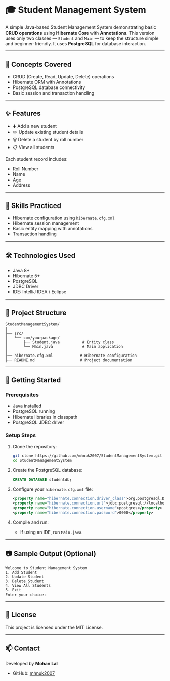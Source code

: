 # 🎓 Student Management System

A simple Java-based Student Management System demonstrating basic **CRUD operations** using **Hibernate Core** with **Annotations**. This version uses only two classes — `Student` and `Main` — to keep the structure simple and beginner-friendly. It uses **PostgreSQL** for database interaction.

---

## 🧠 Concepts Covered

- CRUD (Create, Read, Update, Delete) operations
- Hibernate ORM with Annotations
- PostgreSQL database connectivity
- Basic session and transaction handling

---

## ✨ Features

- ➕ Add a new student
- ✏️ Update existing student details
- 🗑️ Delete a student by roll number
- 📋 View all students

Each student record includes:

- Roll Number
- Name
- Age
- Address

---

## 🔧 Skills Practiced

- Hibernate configuration using `hibernate.cfg.xml`
- Hibernate session management
- Basic entity mapping with annotations
- Transaction handling

---

## 🛠️ Technologies Used

- Java 8+
- Hibernate 5+
- PostgreSQL
- JDBC Driver
- IDE: IntelliJ IDEA / Eclipse

---

## 📁 Project Structure

```
StudentManagementSystem/
│
├── src/
│   └── com/yourpackage/
│       ├── Student.java          # Entity class
│       └── Main.java             # Main application
│
├── hibernate.cfg.xml            # Hibernate configuration
├── README.md                    # Project documentation
```

---

## 🚀 Getting Started

### Prerequisites

- Java installed
- PostgreSQL running
- Hibernate libraries in classpath
- PostgreSQL JDBC driver

### Setup Steps

1. Clone the repository:
   ```bash
   git clone https://github.com/mhnuk2007/StudentManagementSystem.git
   cd StudentManagementSystem
   ```

2. Create the PostgreSQL database:
   ```sql
   CREATE DATABASE studentdb;
   ```

3. Configure your `hibernate.cfg.xml` file:
   ```xml
   <property name="hibernate.connection.driver_class">org.postgresql.Driver</property>
   <property name="hibernate.connection.url">jdbc:postgresql://localhost:5432/studentdb</property>
   <property name="hibernate.connection.username">postgres</property>
   <property name="hibernate.connection.password">0000</property>
   ```

4. Compile and run:
   - If using an IDE, run `Main.java`.

---

## 📷 Sample Output (Optional)

```text
Welcome to Student Management System
1. Add Student
2. Update Student
3. Delete Student
4. View All Students
5. Exit
Enter your choice:
```

---

## 📜 License

This project is licensed under the MIT License.

---

## 📫 Contact

Developed by **Mohan Lal**

- GitHub: [mhnuk2007](https://github.com/mhnuk2007/StudentManagementSystem)

